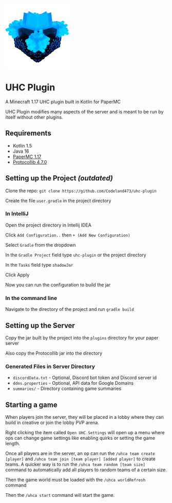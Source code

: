 <img src="uhc icon.png" alt="UHC Enchanting Table Icon" width="200"/> 
<h1>
    UHC Plugin 
</h1>

A Minecraft 1.17 UHC plugin built in Kotlin for PaperMC

UHC Plugin modifies many aspects of the server and is meant to be run by itself without other plugins.

## Requirements

* Kotlin 1.5
* Java 16
* [PaperMC 1.17](https://papermc.io/)
* [Protocollib 4.7.0](https://github.com/dmulloy2/ProtocolLib) 

## Setting up the Project *(outdated)*

Clone the repo: `git clone https://github.com/Codeland473/uhc-plugin`

Create the file `user.gradle` in the project directory

### In IntelliJ

Open the project directory in Intellij IDEA

Click `Add Configuration..` then `+ (Add New Configuration)`

Select `Gradle` from the dropdown

In the `Gradle Project` field type `uhc-plugin` or the project directory

In the `Tasks` field type `shadowJar`

Click Apply

Now you can run the configuration to build the jar

### In the command line

Navigate to the directory of the project and run `gradle build`

## Setting up the Server

Copy the jar built by the project into the `plugins` directory for your paper server

Also copy the Protocollib jar into the directory

### Generated Files in Server Directory

* `discordData.txt` - Optional, Discord bot token and Discord server id
* `ddns.properties` - Optional, API data for Google Domains
* `summaries/` - Directory containing game summaries

## Starting a game

When players join the server, they will be placed in a lobby where they can build in creative or join the lobby PVP arena.

Right clicking the item called `Open UHC Settings` will open up a menu where ops can change game settings like enabling quirks or setting the game length. 

Once all players are in the server, an op can run the `/uhca team create [player]` and `/uhca team join [team player] [added player]` to create teams. A quicker way is to run the `/uhca team random [team size]` command to automatically add all players to random teams of a certain size.

Then the game world must be loaded with the `/uhca worldRefresh` command

Then the `/uhca start` command will start the game.
